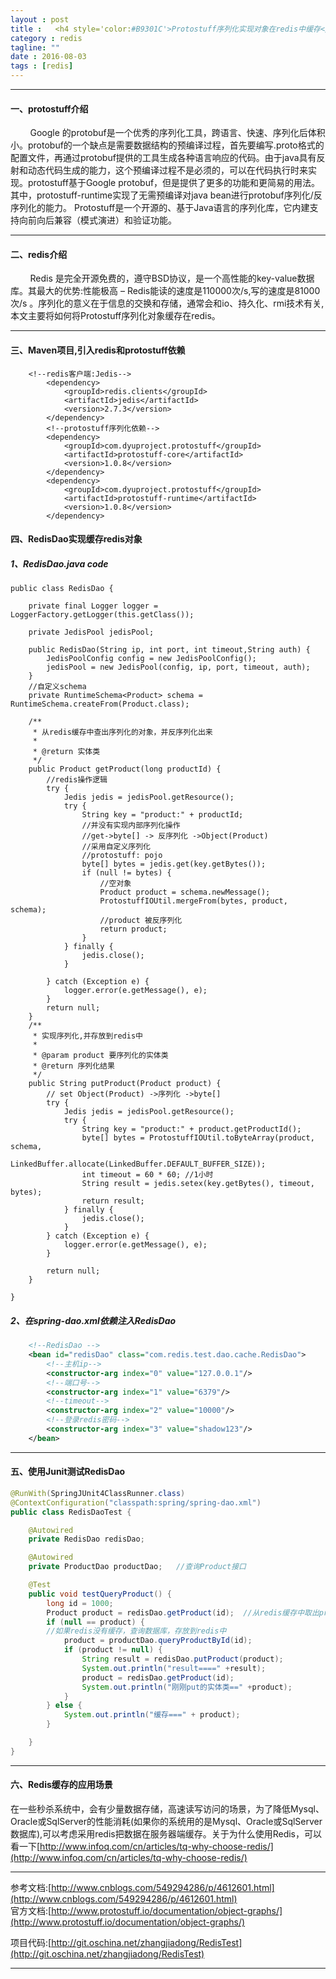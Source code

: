 ```yaml
---
layout : post
title :   <h4 style='color:#B9301C'>Protostuff序列化实现对象在redis中缓存</h4>
category : redis
tagline: ""
date : 2016-08-03
tags : [redis]
---
```


-----

#### 一、protostuff介绍

&nbsp;&nbsp;&nbsp;&nbsp;&nbsp;&nbsp;&nbsp;&nbsp;Google 的protobuf是一个优秀的序列化工具，跨语言、快速、序列化后体积小。protobuf的一个缺点是需要数据结构的预编译过程，首先要编写.proto格式的配置文件，再通过protobuf提供的工具生成各种语言响应的代码。由于java具有反射和动态代码生成的能力，这个预编译过程不是必须的，可以在代码执行时来实现。protostuff基于Google protobuf，但是提供了更多的功能和更简易的用法。其中，protostuff-runtime实现了无需预编译对java bean进行protobuf序列化/反序列化的能力。
Protostuff是一个开源的、基于Java语言的序列化库，它内建支持向前向后兼容（模式演进）和验证功能。

----------

#### 二、redis介绍
&nbsp;&nbsp;&nbsp;&nbsp;&nbsp;&nbsp;&nbsp;&nbsp;Redis 是完全开源免费的，遵守BSD协议，是一个高性能的key-value数据库。其最大的优势:性能极高 – Redis能读的速度是110000次/s,写的速度是81000次/s 。序列化的意义在于信息的交换和存储，通常会和io、持久化、rmi技术有关,本文主要将如何将Protostuff序列化对象缓存在redis。

------

#### 三、Maven项目,引入redis和protostuff依赖

```
	<!--redis客户端:Jedis-->
        <dependency>
            <groupId>redis.clients</groupId>
            <artifactId>jedis</artifactId>
            <version>2.7.3</version>
        </dependency>
        <!--protostuff序列化依赖-->
        <dependency>
            <groupId>com.dyuproject.protostuff</groupId>
            <artifactId>protostuff-core</artifactId>
            <version>1.0.8</version>
        </dependency>
        <dependency>
            <groupId>com.dyuproject.protostuff</groupId>
            <artifactId>protostuff-runtime</artifactId>
            <version>1.0.8</version>
        </dependency>
```

#### 四、RedisDao实现缓存redis对象

##### 1、RedisDao.java code


```
public class RedisDao {

    private final Logger logger = LoggerFactory.getLogger(this.getClass());

    private JedisPool jedisPool;

    public RedisDao(String ip, int port, int timeout,String auth) {
        JedisPoolConfig config = new JedisPoolConfig();
        jedisPool = new JedisPool(config, ip, port, timeout, auth);
    }
    //自定义schema
    private RuntimeSchema<Product> schema = RuntimeSchema.createFrom(Product.class);
    
    /**
     * 从redis缓存中查出序列化的对象，并反序列化出来
     *
     * @return 实体类
     */
    public Product getProduct(long productId) {
        //redis操作逻辑
        try {
            Jedis jedis = jedisPool.getResource();
            try {
                String key = "product:" + productId;
                //并没有实现内部序列化操作
                //get->byte[] -> 反序列化 ->Object(Product)
                //采用自定义序列化
                //protostuff: pojo
                byte[] bytes = jedis.get(key.getBytes());
                if (null != bytes) {
                    //空对象
                    Product product = schema.newMessage();
                    ProtostuffIOUtil.mergeFrom(bytes, product, schema);
                    //product 被反序列化
                    return product;
                }
            } finally {
                jedis.close();
            }

        } catch (Exception e) {
            logger.error(e.getMessage(), e);
        }
        return null;
    }
    /**
     * 实现序列化,并存放到redis中
     *
     * @param product 要序列化的实体类
     * @return 序列化结果
     */
    public String putProduct(Product product) {
        // set Object(Product) ->序列化 ->byte[]
        try {
            Jedis jedis = jedisPool.getResource();
            try {
                String key = "product:" + product.getProductId();
                byte[] bytes = ProtostuffIOUtil.toByteArray(product, schema,
                        LinkedBuffer.allocate(LinkedBuffer.DEFAULT_BUFFER_SIZE));
                int timeout = 60 * 60; //1小时
                String result = jedis.setex(key.getBytes(), timeout, bytes);
                return result;
            } finally {
                jedis.close();
            }
        } catch (Exception e) {
            logger.error(e.getMessage(), e);
        }

        return null;
    }

}
```

##### 2、在spring-dao.xml依赖注入RedisDao
```xml
    <!--RedisDao -->
    <bean id="redisDao" class="com.redis.test.dao.cache.RedisDao">
        <!--主机ip-->
        <constructor-arg index="0" value="127.0.0.1"/>
        <!--端口号-->
        <constructor-arg index="1" value="6379"/>
        <!--timeout-->
        <constructor-arg index="2" value="10000"/>
        <!--登录redis密码-->
        <constructor-arg index="3" value="shadow123"/>
    </bean>
```

-----

#### 五、使用Junit测试RedisDao

```java
@RunWith(SpringJUnit4ClassRunner.class)
@ContextConfiguration("classpath:spring/spring-dao.xml")
public class RedisDaoTest {

    @Autowired
    private RedisDao redisDao;

    @Autowired
    private ProductDao productDao;   //查询Product接口

    @Test
    public void testQueryProduct() {
        long id = 1000;
        Product product = redisDao.getProduct(id);  //从redis缓存中取出product
        if (null == product) {
	    //如果redis没有缓存，查询数据库，存放到redis中
            product = productDao.queryProductById(id);
            if (product != null) {
                String result = redisDao.putProduct(product);
                System.out.println("result====" +result);
                product = redisDao.getProduct(id);
                System.out.println("刚刚put的实体类==" +product);
            }
        } else {
            System.out.println("缓存===" + product);
        }

    }
}
```


-------

#### 六、Redis缓存的应用场景
在一些秒杀系统中，会有少量数据存储，高速读写访问的场景，为了降低Mysql、Oracle或SqlServer的性能消耗(如果你的系统用的是Mysql、Oracle或SqlServer数据库),可以考虑采用redis把数据在服务器端缓存。关于为什么使用Redis，可以看一下[http://www.infoq.com/cn/articles/tq-why-choose-redis/](http://www.infoq.com/cn/articles/tq-why-choose-redis/)


---------

参考文档:[http://www.cnblogs.com/549294286/p/4612601.html](http://www.cnblogs.com/549294286/p/4612601.html) <br/>
官方文档:[http://www.protostuff.io/documentation/object-graphs/](http://www.protostuff.io/documentation/object-graphs/)

项目代码:[http://git.oschina.net/zhangjiadong/RedisTest](http://git.oschina.net/zhangjiadong/RedisTest)

-------



